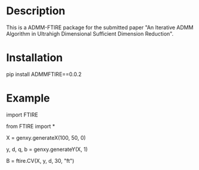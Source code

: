 # Description

This is a ADMM-FTIRE package for the submitted paper "An Iterative ADMM Algorithm in Ultrahigh Dimensional Sufficient Dimension Reduction".	

# Installation

pip install ADMMFTIRE==0.0.2

# Example

import FTIRE

from FTIRE import *

X = genxy.generateX(100, 50, 0)

y, d, q, b = genxy.generateY(X, 1)

B = ftire.CV(X, y, d, 30, "ft")
